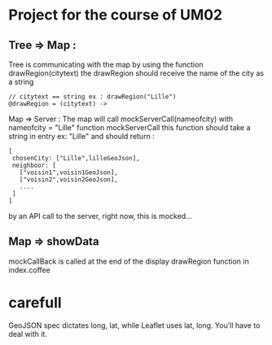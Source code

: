 # Project for the course of UM02

Tree => Map :
-------------

Tree is communicating with the map by using the function drawRegion(citytext)
the drawRegion should receive the name of the city as a string

```
// citytext == string ex : drawRegion("Lille")
@drawRegion = (citytext) ->
```

Map => Server :
The map will call mockServerCall(nameofcity) with nameofcity = "Lille"
function mockServerCall
this function should take a string in entry ex: "Lille"
and should return :
```
[
 chosenCity: ["Lille",lilleGeoJson],
 neighboor: [
   ["voisin1",voisin1GeoJson],
   ["voisin2",voisin2GeoJson],
   ....
 ]
]
```
by an API call to the server,
right now, this is mocked...

Map => showData
---------------
mockCallBack is called at the end of the display drawRegion function in index.coffee

# carefull

GeoJSON spec dictates long, lat, while Leaflet uses lat, long. You'll have to deal with it.
